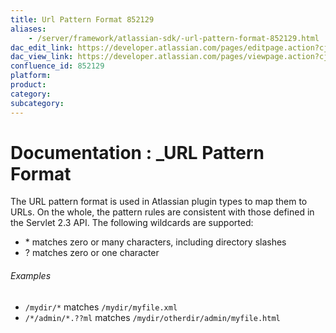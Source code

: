 ```yaml
---
title: Url Pattern Format 852129
aliases:
    - /server/framework/atlassian-sdk/-url-pattern-format-852129.html
dac_edit_link: https://developer.atlassian.com/pages/editpage.action?cjm=wozere&pageId=852129
dac_view_link: https://developer.atlassian.com/pages/viewpage.action?cjm=wozere&pageId=852129
confluence_id: 852129
platform:
product:
category:
subcategory:
---
```

# Documentation : \_URL Pattern Format

The URL pattern format is used in Atlassian plugin types to map them to URLs. On the whole, the pattern rules are consistent with those defined in the Servlet 2.3 API. The following wildcards are supported:

-   \* matches zero or many characters, including directory slashes
-   ? matches zero or one character

###### Examples

-   `/mydir/*` matches `/mydir/myfile.xml`
-   `/*/admin/*.??ml` matches `/mydir/otherdir/admin/myfile.html`


















































































































































































































































































































